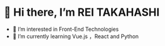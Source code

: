 # 👋 Hi there, I’m REI TAKAHASHI
- 👀 I’m interested in Front-End Technologies
- 🌱 I’m currently learning Vue.js ，React and Python

<!---
RINT3579/RINT3579 is a ✨ special ✨ repository because its `README.md` (this file) appears on your GitHub profile.
You can click the Preview link to take a look at your changes.
--->
